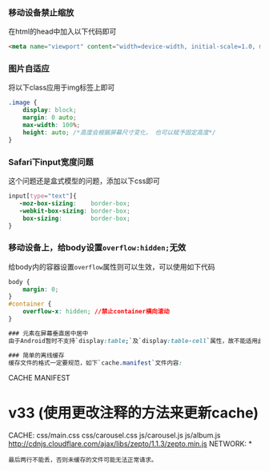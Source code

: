 
### 移动设备禁止缩放
在html的head中加入以下代码即可
```html
<meta name="viewport" content="width=device-width, initial-scale=1.0, maximum-scale=1.0, user-scalable=no">
```

### 图片自适应
将以下class应用于img标签上即可
```css
.image {
	display: block;
	margin: 0 auto;
	max-width: 100%;
	height: auto; /*高度会根据屏幕尺寸变化， 也可以赋予固定高度*/
}
```

### Safari下input宽度问题
这个问题还是盒式模型的问题，添加以下css即可
```css
input[type="text"]{
   -moz-box-sizing:    border-box;
   -webkit-box-sizing: border-box;
    box-sizing:        border-box;
}
```

### 移动设备上，给body设置`overflow:hidden;`无效
给body内的容器设置`overflow`属性则可以生效，可以使用如下代码
```css
body {
	margin: 0;
}
#container {
	overflow-x: hidden; //禁止container横向滚动
}

### 元素在屏幕垂直居中居中
由于Android暂时不支持`display:table;`及`display:table-cell`属性，故不能适用此技巧使元素垂直居中

### 简单的离线缓存
缓存文件的格式一定要规范，如下`cache.manifest`文件内容:
```
CACHE MANIFEST
# v33 (使用更改注释的方法来更新cache)
CACHE:
	css/main.css
	css/carousel.css
	js/carousel.js
	js/album.js
	http://cdnjs.cloudflare.com/ajax/libs/zepto/1.1.3/zepto.min.js
NETWORK:
    *
```
最后两行不能丢，否则未缓存的文件可能无法正常请求。